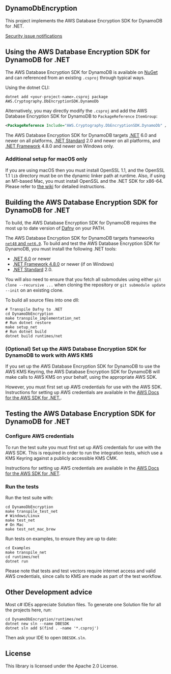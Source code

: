 ## DynamoDbEncryption

This project implements the AWS Database Encryption SDK for DynamoDB for .NET.

[Security issue notifications](./CONTRIBUTING.md#security-issue-notifications)

## Using the AWS Database Encryption SDK for DynamoDB for .NET

The AWS Database Encryption SDK for DynamoDB is available on [NuGet](https://www.nuget.org/) and can referenced from an existing `.csproj` through typical ways.

Using the dotnet CLI:
```shell
dotnet add <your-project-name>.csproj package AWS.Cryptography.DbEncryptionSDK.DynamoDb
```

Alternatively, you may directly modify the `.csproj` and add the AWS Database Encryption SDK for DynamoDB to `PackageReference` `ItemGroup`:
```xml
<PackageReference Include="AWS.Cryptography.DbEncryptionSDK.DynamoDb" />
```

The AWS Database Encryption SDK for DynamoDB targets [.NET](https://learn.microsoft.com/en-us/dotnet/fundamentals/implementations#net-5-and-later-versions) 6.0
and newer on all platforms,
[.NET Standard](https://learn.microsoft.com/en-us/dotnet/standard/net-standard?tabs=net-standard-2-0) 2.0
and newer on all platforms,
and [.NET Framework](https://docs.microsoft.com/en-us/dotnet/framework/) 4.8.0 and newer on Windows only.

### Additional setup for macOS only

If you are using macOS then you must install OpenSSL 1.1,
and the OpenSSL 1.1 `lib` directory must be on the dynamic linker path at runtime.
Also, if using an M1-based Mac, you must install OpenSSL and the .NET SDK for x86-64.
Please refer to [the wiki](https://github.com/aws/aws-encryption-sdk-dafny/wiki/Using-the-AWS-Encryption-SDK-for-.NET-on-macOS) for detailed instructions.

## Building the AWS Database Encryption SDK for DynamoDB for .NET

To build, the AWS Database Encryption SDK for DynamoDB requires the most up to date version of [Dafny](https://github.com/dafny-lang/dafny) on your PATH.

The AWS Database Encryption SDK for DynamoDB targets frameworks [`net48` and `net6.0`](https://docs.microsoft.com/en-us/dotnet/standard/frameworks#supported-target-frameworks).
To build and test the AWS Database Encryption SDK for DynamoDB, you must install the following .NET tools:

* [.NET 6.0](https://dotnet.microsoft.com/en-us/download/dotnet/6.0) or newer
* [.NET Framework 4.8.0](https://docs.microsoft.com/en-us/dotnet/framework/install/) or newer (if on Windows)
* [.NET Standard](https://learn.microsoft.com/en-us/dotnet/standard/net-standard?tabs=net-standard-2-0) 2.0.

You will also need to ensure that you fetch all submodules using either `git clone --recursive ...` when cloning the repository or `git submodule update --init` on an existing clone.

To build all source files into one dll:

```
# Transpile Dafny to .NET
cd DynamoDbEncryption
make transpile_implementation_net
# Run dotnet restore
make setup_net
# Run dotnet build
dotnet build runtimes/net
```

### (Optional) Set up the AWS Database Encryption SDK for DynamoDB to work with AWS KMS

If you set up the AWS Database Encryption SDK for DynamoDB to use the AWS KMS Keyring,
the AWS Database Encryption SDK for DynamoDB will make calls to AWS KMS on your behalf,
using the appropriate AWS SDK.

However, you must first set up AWS credentials for use with the AWS SDK. 
Instructions for setting up AWS credentials are available in the [AWS Docs for the AWS SDK for .NET.](https://docs.aws.amazon.com/sdk-for-net/v3/developer-guide/net-dg-config-creds.html).

## Testing the AWS Database Encryption SDK for DynamoDB for .NET

### Configure AWS credentials

To run the test suite you must first set up AWS credentials for use with the AWS SDK.
This is required in order to run the integration tests, which use a KMS Keyring against a publicly accessible KMS CMK.

Instructions for setting up AWS credentials are available in the [AWS Docs for the AWS SDK for .NET](https://docs.aws.amazon.com/sdk-for-net/v3/developer-guide/net-dg-config-creds.html).

### Run the tests

Run the test suite with:

```
cd DynamoDbEncryption
make transpile_test_net
# Windows/Linux
make test_net 
# On Mac
make test_net_mac_brew
```

Run tests on examples, to ensure they are up to date:

```
cd Examples
make transpile_net
cd runtimes/net
dotnet run
```

Please note that tests and test vectors require internet access and valid AWS credentials, since calls to KMS are made as part of the test workflow.

## Other Development advice

Most c# IDEs appreciate Solution files.
To generate one Solution file for all the projects here,
run:
```
cd DynamoDbEncryption/runtimes/net
dotnet new sln --name DBESDK
dotnet sln add $(find . -name '*.csproj')
```
Then ask your IDE to open `DBESDK.sln`.

## License

This library is licensed under the Apache 2.0 License.

